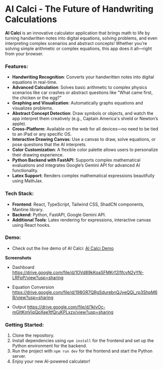 # AI Calci - The Future of Handwriting Calculations

**AI Calci** is an innovative calculator application that brings math to life by turning handwritten notes into digital equations, solving problems, and even interpreting complex scenarios and abstract concepts! Whether you're solving simple arithmetic or complex equations, this app does it all—right from your browser.

### Features:
- **Handwriting Recognition**: Converts your handwritten notes into digital equations in real-time.
- **Advanced Calculation**: Solves basic arithmetic to complex physics scenarios like car crashes or abstract questions like "What came first, the chicken or the egg?"
- **Graphing and Visualization**: Automatically graphs equations and visualizes problems.
- **Abstract Concept Detection**: Draw symbols or objects, and watch the app interpret them creatively (e.g., Captain America's shield or Newton’s apple).
- **Cross-Platform**: Available on the web for all devices—no need to be tied to an iPad or any specific OS.
- **Interactive Drawing Canvas**: Use a canvas to draw, solve equations, or pose questions that the AI interprets.
- **Color Customization**: A flexible color palette allows users to personalize their drawing experience.
- **Python Backend with FastAPI**: Supports complex mathematical evaluations and integrates Google’s Gemini API for advanced AI functionality.
- **Latex Support**: Renders complex mathematical expressions beautifully using MathJax.

### Tech Stack:
- **Frontend**: React, TypeScript, Tailwind CSS, ShadCN components, Mantine library.
- **Backend**: Python, FastAPI, Google Gemini API.
- **Additional Tools**: Latex rendering for expressions, interactive canvas using React hooks.

### Demo:
- Check out the live demo of AI Calci: [AI Calci Demo ](https://calc-fe.vercel.app/)

**Screenshots**
 - Dashboard
https://drive.google.com/file/d/1OVd89kKoaSFMKrf2I1fcvN2yYN-LRFpP/view?usp=sharing

- Equation Conversion
https://drive.google.com/file/d/198GR7QRgSdurebnQJyeQQj_rp3ShpM6B/view?usp=sharing

- Output
https://drive.google.com/file/d/1kIvOc-mGItKmVjqQpXee1tfQruKPLxzx/view?usp=sharing


### Getting Started:
1. Clone the repository.
2. Install dependencies using `npm install` for the frontend and set up the Python environment for the backend.
3. Run the project with `npm run dev` for the frontend and start the Python server.
4. Enjoy your new AI-powered calculator!
